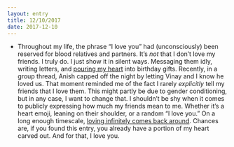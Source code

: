 ```yaml
---
layout: entry
title: 12/10/2017
date: 2017-12-10
---
```


- Throughout my life, the phrase “I love you” had (unconsciously) been reserved for blood relatives and partners. It’s _not_ that I don’t love my friends. I truly do. I just show it in silent ways. Messaging them idly, writing letters, and [pouring my heart](https://gist.github.com/Jasdev/7fa799680f1f568e8740) into birthday gifts. Recently, in a group thread, Anish capped off the night by letting Vinay and I know he loved us. That moment reminded me of the fact I rarely _explicitly_ tell my friends that I love them. This might partly be due to gender conditioning, but in any case, I want to change that. I shouldn’t be shy when it comes to publicly expressing how much my friends mean to me. Whether it’s a heart emoji, leaning on their shoulder, or a random “I love you.” On a long enough timescale, [loving infinitely comes back around](https://twitter.com/jasdev/status/735662251101847552). Chances are, if you found this entry, you already have a portion of my heart carved out. And for that, I love you.